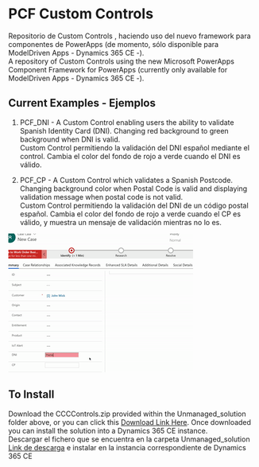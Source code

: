 # PCF Custom Controls
Repositorio de Custom Controls , haciendo uso del nuevo framework para componentes de PowerApps (de momento, sólo disponible para ModelDriven Apps - Dynamics 365 CE -). 
 <br />
A repository of Custom Controls using the new Microsoft PowerApps Component Framework for PowerApps (currently only available for ModelDriven Apps - Dynamics 365 CE -).

## Current Examples - Ejemplos 
1. PCF_DNI - A Custom Control enabling users the ability to validate Spanish Identity Card (DNI). Changing red background to green background when DNI is valid.  
Custom Control permitiendo la validación del DNI español mediante el control. Cambia el color del fondo de rojo a verde cuando el DNI es válido. 

2. PCF_CP - A Custom Control which validates a Spanish Postcode. Changing background color when Postal Code is valid and displaying validation message when postal code is not valid.  
 Custom Control permitiendo la validación del DNI de un código postal español. Cambia el color del fondo de rojo a verde cuando el CP  es válido, y muestra un mensaje de validación mientras no lo es. 

![Example Postcode/DNI Validator](https://github.com/CesarCalvoCobo/PCFCustomControls/blob/master/validarDNICP.gif)

## To Install
Download the CCCControls.zip provided within the Unmanaged_solution folder above, or you can click this [Download Link Here](https://github.com/CesarCalvoCobo/PCFCustomControls/raw/master/Unmanaged_solution/CCCControls.zip). Once downloaded you can install the solution into a Dynamics 365 CE instance.  
Descargar el fichero que se encuentra en la carpeta Unmanaged_solution [Link de descarga](https://github.com/CesarCalvoCobo/PCFCustomControls/raw/master/Unmanaged_solution/CCCControls.zip) e instalar en la instancia correspondiente de Dynamics 365 CE 
